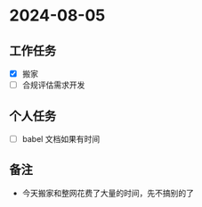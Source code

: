 # 2024-08-05

## 工作任务

- [x] 搬家
- [ ] 合规评估需求开发

## 个人任务

- [ ] babel 文档如果有时间

## 备注

- 今天搬家和整网花费了大量的时间，先不搞别的了
